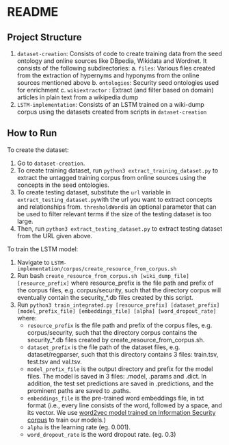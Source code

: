 # README

## Project Structure

1. `dataset-creation`: Consists of code to create training data from the seed ontology and online sources like DBpedia, Wikidata and Wordnet. It consists of the following subdirectories:
		a. `files`: Various files created from the extraction of hypernyms and hyponyms from the online sources mentioned above
		b. `ontologies`: Security seed ontologies used for enrichment
		c. `wikiextractor` : Extract (and filter based on domain) articles in plain text from a wikipedia dump
2. `LSTM-implementation`: Consists of an LSTM trained on a wiki-dump corpus using the datasets created from scripts in  `dataset-creation`

## How to Run

To create the dataset:

1. Go to `dataset-creation`. 
2. To create training dataset, run `python3 extract_training_dataset.py`  to extract the untagged training corpus from online sources using the concepts in the seed ontologies.
3. To create testing dataset, substitute the `url` variable in `extract_testing_dataset.py`with the url you want to extract concepts and relationships from. `thresholdWord`is an optional parameter that can be used to filter relevant terms if the size of the testing dataset is too large.
4. Then, run `python3 extract_testing_dataset.py`  to extract testing dataset from the URL given above.

To train the LSTM model:

1. Navigate to `LSTM-implementation/corpus/create_resource_from_corpus.sh`
2. Run bash `create_resource_from_corpus.sh [wiki_dump_file] [resource_prefix]` where resource_prefix is the file path and prefix of the corpus files, e.g. corpus/security, such that the directory corpus will eventually contain the security_*.db files created by this script.
3. Run `python3 train_integrated.py [resource_prefix] [dataset_prefix] [model_prefix_file] [embeddings_file] [alpha] [word_dropout_rate]`
where:
	- `resource_prefix` is the file path and prefix of the corpus files, e.g. corpus/security, such that the directory corpus contains the security_*.db files created by create_resource_from_corpus.sh.
	- `dataset_prefix` is the file path of the dataset files, e.g. dataset/regparser, such that this directory contains 3 files: train.tsv, test.tsv and val.tsv.
	- `model_prefix_file` is the output directory and prefix for the model files. The model is saved in 3 files: .model, .params and .dict. In addition, the test set predictions are saved in .predictions, and the prominent paths are saved to .paths.
	- `embeddings_file` is the pre-trained word embeddings file, in txt format (i.e., every line consists of the word, followed by a space, and its vector. We use [word2vec model trained on Information Security corpus](https://drive.google.com/file/d/1fpN0ROwxMVHbd6URiWqdoAHAcLDS-ln8/view?usp=sharing) to train our models.)
	- `alpha` is the learning rate (eg. 0.001).
	- `word_dropout_rate` is the word dropout rate. (eg. 0.3)

